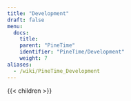 ```yaml
---
title: "Development"
draft: false
menu:
  docs:
    title:
    parent: "PineTime"
    identifier: "PineTime/Development"
    weight: 7
aliases:
  - /wiki/PineTime_Development
---
```


{{< children >}}